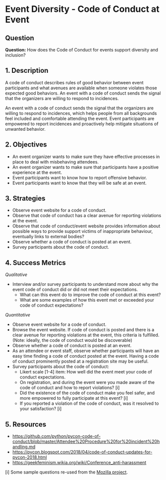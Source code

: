 # Event Diversity - Code of Conduct at Event

## Question

**Question:** How does the Code of Conduct for events support diversity and inclusion?

## 1. Description
A code of conduct describes rules of good behavior between event participants and what avenues are available when someone violates those expected good behaviors. An event with a code of conduct sends the signal that the organizers are willing to respond to incidences.

An event with a code of conduct sends the signal that the organizers are willing to respond to incidences, which helps people from all backgrounds feel included and comfortable attending the event. Event participants are empowered to report incidences and proactively help mitigate situations of unwanted behavior.

## 2. Objectives
- An event organizer wants to make sure they have effective processes in place to deal with misbehaving attendees.
- An event organizer wants to make sure that participants have a positive experience at the event.
- Event participants want to know how to report offensive behavior. 
- Event participants want to know that they will be safe at an event.

## 3. Strategies
- Observe event website for a code of conduct.
- Observe that code of conduct has a clear avenue for reporting violations at the event.
- Observe that code of conduct/event website provides information about possible ways to provide support victims of inappropriate behaviour, eventually links to external bodies?
- Observe whether a code of conduct is posted at an event.
- Survey participants about the code of conduct.

## 4. Success Metrics

_Qualitative_

- Interview and/or survey participants to understand more about why the event code of conduct did or did not meet their expectations.
  * What can this event do to improve the code of conduct at this event?
  * What are some examples of how this event met or exceeded your code of conduct expectations?

_Quantitative_

- Observe event website for a code of conduct.
- Browse the event website. If code of conduct is posted and there is a clear avenue for reporting violations at the event, this criteria is fulfilled. (Note: ideally, the code of conduct would be discoverable)
- Observe whether a code of conduct is posted at an event.
- As an attendee or event staff, observe whether participants will have an easy time finding a code of conduct posted at the event. Having a code of conduct prominently posted at a registration site may be useful.
- Survey participants about the code of conduct: 
  * Likert scale [1-4] item: How well did the event meet your code of conduct expectations.
  * On registration, and during the event were you made aware of the code of conduct and how to report violations? [i]
  * Did the existence of the code of conduct make you feel safer, and more empowered to fully participate at this event? [i]
  * If you reported a violation of the code of conduct, was it resolved to your satisfaction? [i]
## 5. Resources
- https://github.com/python/pycon-code-of-conduct/blob/master/Attendee%20Procedure%20for%20incident%20handling.md
- https://pycon.blogspot.com/2018/04/code-of-conduct-updates-for-pycon-2018.html
- https://geekfeminism.wikia.org/wiki/Conference_anti-harassment 



[i] Some sample questions re-used from the [Mozilla project](https://github.com/mozilla/diversity/blob/master/data-metrics/surveys/en/cpg-follow-up.md).


